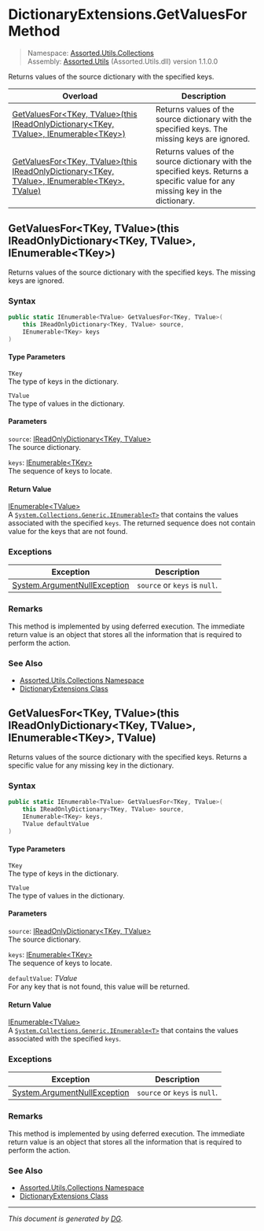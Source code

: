 ﻿# DictionaryExtensions.GetValuesFor Method

> Namespace: [Assorted.Utils.Collections](index.md#assortedutilscollections-namespace)\
> Assembly: [Assorted.Utils](index.md) (Assorted.Utils.dll) version 1.1.0.0

Returns values of the source dictionary with the specified keys.

Overload | Description
--- | ---
[GetValuesFor\<TKey, TValue>(this IReadOnlyDictionary\<TKey, TValue>, IEnumerable\<TKey>)](Assorted.Utils.Collections.DictionaryExtensions.GetValuesFor.md#getvaluesfortkey-tvaluethis-ireadonlydictionarytkey-tvalue-ienumerabletkey) | Returns values of the source dictionary with the specified keys. The missing keys are ignored.
[GetValuesFor\<TKey, TValue>(this IReadOnlyDictionary\<TKey, TValue>, IEnumerable\<TKey>, TValue)](Assorted.Utils.Collections.DictionaryExtensions.GetValuesFor.md#getvaluesfortkey-tvaluethis-ireadonlydictionarytkey-tvalue-ienumerabletkey-tvalue) | Returns values of the source dictionary with the specified keys. Returns a specific value for any missing key in the dictionary.

## GetValuesFor\<TKey, TValue>(this IReadOnlyDictionary\<TKey, TValue>, IEnumerable\<TKey>)

Returns values of the source dictionary with the specified keys. The missing keys are ignored.

### Syntax

```csharp
public static IEnumerable<TValue> GetValuesFor<TKey, TValue>(
    this IReadOnlyDictionary<TKey, TValue> source, 
    IEnumerable<TKey> keys
)
```

#### Type Parameters

`TKey`\
The type of keys in the dictionary.

`TValue`\
The type of values in the dictionary.

#### Parameters

`source`: [IReadOnlyDictionary\<TKey, TValue>](https://docs.microsoft.com/en-us/dotnet/api/system.collections.generic.ireadonlydictionary-2)\
The source dictionary.

`keys`: [IEnumerable\<TKey>](https://docs.microsoft.com/en-us/dotnet/api/system.collections.generic.ienumerable-1)\
The sequence of keys to locate.

#### Return Value

[IEnumerable\<TValue>](https://docs.microsoft.com/en-us/dotnet/api/system.collections.generic.ienumerable-1)\
A [`System.Collections.Generic.IEnumerable<T>`](https://docs.microsoft.com/en-us/dotnet/api/system.collections.generic.ienumerable-1) that contains the values associated with the specified `keys`. The returned sequence does not contain value for the keys that are not found.

### Exceptions

Exception | Description
--- | ---
[System.ArgumentNullException](https://docs.microsoft.com/en-us/dotnet/api/system.argumentnullexception) | `source` or `keys` is `null`.

### Remarks

This method is implemented by using deferred execution. The immediate return value is an object that stores all the information that is required to perform the action.

### See Also

- [Assorted.Utils.Collections Namespace](index.md#assortedutilscollections-namespace)
- [DictionaryExtensions Class](Assorted.Utils.Collections.DictionaryExtensions.md)

## GetValuesFor\<TKey, TValue>(this IReadOnlyDictionary\<TKey, TValue>, IEnumerable\<TKey>, TValue)

Returns values of the source dictionary with the specified keys. Returns a specific value for any missing key in the dictionary.

### Syntax

```csharp
public static IEnumerable<TValue> GetValuesFor<TKey, TValue>(
    this IReadOnlyDictionary<TKey, TValue> source, 
    IEnumerable<TKey> keys, 
    TValue defaultValue
)
```

#### Type Parameters

`TKey`\
The type of keys in the dictionary.

`TValue`\
The type of values in the dictionary.

#### Parameters

`source`: [IReadOnlyDictionary\<TKey, TValue>](https://docs.microsoft.com/en-us/dotnet/api/system.collections.generic.ireadonlydictionary-2)\
The source dictionary.

`keys`: [IEnumerable\<TKey>](https://docs.microsoft.com/en-us/dotnet/api/system.collections.generic.ienumerable-1)\
The sequence of keys to locate.

`defaultValue`: _TValue_\
For any key that is not found, this value will be returned.

#### Return Value

[IEnumerable\<TValue>](https://docs.microsoft.com/en-us/dotnet/api/system.collections.generic.ienumerable-1)\
A [`System.Collections.Generic.IEnumerable<T>`](https://docs.microsoft.com/en-us/dotnet/api/system.collections.generic.ienumerable-1) that contains the values associated with the specified `keys`.

### Exceptions

Exception | Description
--- | ---
[System.ArgumentNullException](https://docs.microsoft.com/en-us/dotnet/api/system.argumentnullexception) | `source` or `keys` is `null`.

### Remarks

This method is implemented by using deferred execution. The immediate return value is an object that stores all the information that is required to perform the action.

### See Also

- [Assorted.Utils.Collections Namespace](index.md#assortedutilscollections-namespace)
- [DictionaryExtensions Class](Assorted.Utils.Collections.DictionaryExtensions.md)

---

_This document is generated by [DG](https://github.com/Khojasteh/dg)._

